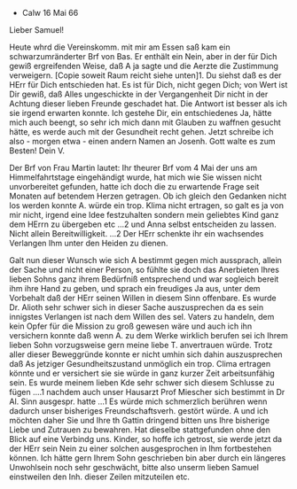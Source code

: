 + Calw 16 Mai 66

Lieber Samuel!

Heute whrd die Vereinskomm. mit mir am Essen saß kam ein schwarzumränderter Brf von Bas. Er enthält ein Nein, aber in der für Dich gewiß ergreifenden Weise, daß A ja sagte und die Aerzte die Zustimmung verweigern. [Copie soweit Raum reicht siehe unten]1. Du siehst daß es der HErr für Dich entschieden hat. Es ist für Dich, nicht gegen Dich; von Wert ist Dir gewiß, daß Alles ungeschickte in der Vergangenheit Dir nicht in der Achtung dieser lieben Freunde geschadet hat. Die Antwort ist besser als ich sie irgend erwarten konnte. Ich gestehe Dir, ein entschiedenes Ja, hätte mich auch beengt, so sehr ich mich dann mit Glauben zu waffnen gesucht hätte, es werde auch mit der Gesundheit recht gehen. Jetzt schreibe ich also - morgen etwa - einen andern Namen an Josenh. Gott walte es zum Besten!
 Dein V.


Der Brf von Frau Martin lautet: Ihr theurer Brf vom 4 Mai der uns am Himmelfahrtstage eingehändigt wurde, hat mich wie Sie wissen nicht unvorbereitet gefunden, hatte ich doch die zu erwartende Frage seit Monaten auf betendem Herzen getragen. Ob ich gleich den Gedanken nicht los werden konnte A. würde ein trop. Klima nicht ertragen, so galt es ja von mir nicht, irgend eine Idee festzuhalten sondern mein geliebtes Kind ganz dem HErrn zu übergeben etc ...2 und Anna selbst entscheiden zu lassen. Nicht allein Bereitwilligkeit. ...2 Der HErr schenkte ihr ein wachsendes Verlangen Ihm unter den Heiden zu dienen.

Galt nun dieser Wunsch wie sich A bestimmt gegen mich aussprach, allein der Sache und nicht einer Person, so fühlte sie doch das Anerbieten Ihres lieben Sohns ganz ihrem Bedürfniß entsprechend und war sogleich bereit ihm ihre Hand zu geben, und sprach ein freudiges Ja aus, unter dem Vorbehalt daß der HErr seinen Willen in diesem Sinn offenbare. Es wurde Dr. Alioth sehr schwer sich in dieser Sache auszusprechen da es sein innigstes Verlangen ist nach dem Willen des sel. Vaters zu handeln, dem kein Opfer für die Mission zu groß gewesen wäre und auch ich ihn versichern konnte daß wenn A. zu dem Werke wirklich berufen sei ich Ihrem lieben Sohn vorzugsweise gern meine liebe T. anvertrauen würde. Trotz aller dieser Beweggründe konnte er nicht umhin sich dahin auszusprechen daß As jetziger Gesundheitszustand unmöglich ein trop. Clima ertragen könnte und er versichert sie sie würde in ganz kurzer Zeit arbeitsunfähig sein. Es wurde meinem lieben Kde sehr schwer sich diesem Schlusse zu fügen ....1 nachdem auch unser Hausarzt Prof Miescher sich bestimmt in Dr Al. Sinn ausgespr. hatte ...1 Es würde mich schmerzlich berühren wenn dadurch unser bisheriges Freundschaftsverh. gestört würde. A und ich möchten daher Sie und Ihre th Gattin dringend bitten uns Ihre bisherige Liebe und Zutrauen zu bewahren. Hat dieselbe stattgefunden ohne den Blick auf eine Verbindg uns. Kinder, so hoffe ich getrost, sie werde jetzt da der HErr sein Nein zu einer solchen ausgesprochen in Ihm fortbestehen können. Ich hätte gern Ihrem Sohn geschrieben bin aber durch ein längeres Unwohlsein noch sehr geschwächt, bitte also unserm lieben Samuel einstweilen den Inh. dieser Zeilen mitzuteilen etc.
